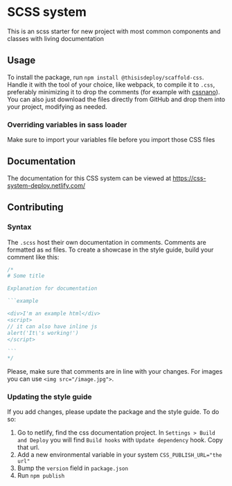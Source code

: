 # SCSS system

This is an scss starter for new project with most common components and classes with living documentation

## Usage

To install the package, run `npm install @thisisdeploy/scaffold-css`. Handle it with the tool of your choice, like webpack, to compile it to `.css`, preferably minimizing it to drop the comments (for example with [cssnano](https://www.npmjs.com/package/cssnano-webpack-plugin)). You can also just download the files directly from GitHub and drop them into your project, modifying as needed.

### Overriding variables in sass loader

Make sure to import your variables file before you import those CSS files

## Documentation

The documentation for this CSS system can be viewed at <https://css-system-deploy.netlify.com/>

## Contributing

### Syntax

The `.scss` host their own documentation in comments. Comments are formatted as `md` files. To create a showcase in the style guide, build your comment like this:

~~~scss
/*
# Some title

Explanation for documentation

```example

<div>I'm an example html</div>
<script>
// it can also have inline js
alert('It\'s working!')
</script>

```
*/
~~~~

Please, make sure that comments are in line with your changes. For images you can use `<img src="/image.jpg">`.

### Updating the style guide

If you add changes, please update the package and the style guide. To do so:

1. Go to netlify, find the css documentation project. In `Settings > Build and Deploy` you will find `Build hooks` with `Update dependency` hook. Copy that url.
2. Add a new environmental variable in your system `CSS_PUBLISH_URL="the url"`
3. Bump the `version` field in `package.json`
4. Run `npm publish`
